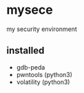 # mysece

my security environment

## installed
- gdb-peda
- pwntools (python3)
- volatility (python3)
